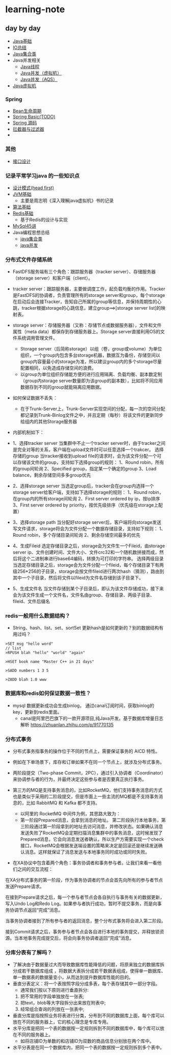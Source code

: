 # learning-note
## day by day
- [Java基础](https://github.com/rbmonster/learning-note/blob/master/src/main/java/com/learning/basic)
- [IO总结](https://github.com/rbmonster/learning-note/tree/master/src/main/java/com/learning/io/)
- [Java集合类](https://github.com/rbmonster/learning-note/blob/master/src/main/java/com/learning/basic/COLLECTION.md)
- Java并发相关
  - [Java线程](https://github.com/rbmonster/learning-note/blob/master/src/main/java/com/learning/basic/THREAD.md)
  - [Java并发（虚拟机）](https://github.com/rbmonster/learning-note/blob/master/src/main/java/com/learning/basic/CONCURRENT.md)
  - [Java并发（AQS）](https://github.com/rbmonster/learning-note/blob/master/src/main/java/com/learning/basic/CONCURRENTTOOL.md)
- [Java虚拟机](https://github.com/rbmonster/learning-note/blob/master/src/main/java/com/learning/basic/JVM.md)

### Spring
- [Bean生命周期](https://github.com/rbmonster/learning-note/blob/master/src/main/java/com/four/LIFECYCLE.md)
- [Spring Basic(TODO)](https://github.com/rbmonster/learning-note/blob/master/src/main/java/com/four)
- [Spring 源码](https://github.com/rbmonster/learning-note/blob/master/src/main/java/com/four/SOURCECODE.md)
- [拦截器与过滤器](https://github.com/rbmonster/learning-note/blob/master/src/main/java/com/four/FILTERANDINTERCEPTOR.md)
- 
### 其他
- [接口设计](https://github.com/rbmonster/learning-note/blob/master/src/main/java/com/design/apidesign)

### 记录平常学习java 的一些知识点
- [设计模式(head first)](https://github.com/rbmonster/learning-note/tree/master/src/main/java/com/learning/design)
- [JVM基础](https://github.com/rbmonster/learning-note/tree/master/src/main/java/com/learning/jvm)
  - 主要是周志明《深入理解java虚拟机》书的记录
- [算法基础](https://github.com/rbmonster/learning-note/tree/master/src/main/java/com/learning/algorithm)
- [Redis基础](https://github.com/rbmonster/learning-note/tree/master/src/main/java/com/learning/redis)
  - 基于Redis的设计与实现
- [MySql45讲](https://github.com/rbmonster/learning-note/tree/master/src/main/java/com/learning/mysql)
- Java编程思想总结
    - [java集合类](https://github.com/rbmonster/learning-note/tree/master/src/main/java/com/learning/collection)
    - [java并发](https://github.com/rbmonster/learning-note/tree/master/src/main/java/com/learning/concurrent)


### 分布式文件存储系统
- FastDFS服务端有三个角色：跟踪服务器（tracker server）、存储服务器（storage server）和客户端（client）。
- tracker server：跟踪服务器，主要做调度工作，起负载均衡的作用。Tracker是FastDFS的协调者，负责管理所有的storage server和group，每个storage在启动后会连接Tracker，告知自己所属的group等信息，并保持周期性的心跳，tracker根据storage的心跳信息，建立group==&gt;[storage server list]的映射表。
- storage server：存储服务器（又称：存储节点或数据服务器），文件和文件属性（meta data）都保存到存储服务器上。Storage server直接利用OS的文件系统调用管理文件。
  - Storage server（后简称storage）以组（卷，group或volume）为单位组织，一个group内包含多台storage机器，数据互为备份，存储空间以group内容量最小的storage为准，所以建议group内的多个storage尽量配置相同，以免造成存储空间的浪费。
  - 以group为单位组织存储能方便的进行应用隔离、负载均衡、副本数定制（group内storage server数量即为该group的副本数），比如将不同应用数据存到不同的group就能隔离应用数据。
  
- 如何保证数据不丢失：
  - 在于Trunk-Server上，Trunk-Server实现空间的分配，每一次的空间分配都记录到Trunk-Binlog文件之中，并且定期（每秒）将该文件的更新同步给组内的其他Storage服务器

- 内部机制如下：
- 1、选择tracker server
  当集群中不止一个tracker server时，由于tracker之间是完全对等的关系，客户端在upload文件时可以任意选择一个trakcer。 选择存储的group 当tracker接收到upload file的请求时，会为该文件分配一个可以存储该文件的group，支持如下选择group的规则：
  1、Round robin，所有的group间轮询
  2、Specified group，指定某一个确定的group
  3、Load balance，剩余存储空间多多group优先
- 2、选择storage server
  当选定group后，tracker会在group内选择一个storage server给客户端，支持如下选择storage的规则：
  1、Round robin，在group内的所有storage间轮询
  2、First server ordered by ip，按ip排序
  3、First server ordered by priority，按优先级排序（优先级在storage上配置）
- 3、选择storage path
  当分配好storage server后，客户端将向storage发送写文件请求，storage将会为文件分配一个数据存储目录，支持如下规则：
  1、Round robin，多个存储目录间轮询
  2、剩余存储空间最多的优先
- 4、生成Fileid
  选定存储目录之后，storage会为文件生一个Fileid，由storage server ip、文件创建时间、文件大小、文件crc32和一个随机数拼接而成，然后将这个二进制串进行base64编码，转换为可打印的字符串。 选择两级目录 当选定存储目录之后，storage会为文件分配一个fileid，每个存储目录下有两级256*256的子目录，storage会按文件fileid进行两次hash（猜测），路由到其中一个子目录，然后将文件以fileid为文件名存储到该子目录下。
- 5、生成文件名
  当文件存储到某个子目录后，即认为该文件存储成功，接下来会为该文件生成一个文件名，文件名由group、存储目录、两级子目录、fileid、文件后缀名
  





### redis一般用什么数据结构？
- String、hash、list、set、sortSet
更新hash是如何更新的？别的数据结构有用过吗？
```
>SET msg "hello word"
// list
>RPUSH blah "hello" "world" "again"

>HSET book name "Master C++ in 21 days"

>SADD numbers 1 3 5 

>ZADD blah 1.0 www

```


### 数据库和redis如何保证数据一致性？
- mysql 数据更新成功会生成binlog， 通过canal订阅时间，获取binlog的key，更新到redis里面。  
  - canal是阿里巴巴旗下的一款开源项目,纯Java开发。基于数据库增量日志解析
https://zhuanlan.zhihu.com/p/91770135


### 分布式事务
- 分布式事务指事务的操作位于不同的节点上，需要保证事务的 AICD 特性。
- 例如在下单场景下，库存和订单如果不在同一个节点上，就涉及分布式事务。
- 两阶段提交（Two-phase Commit，2PC），通过引入协调者（Coordinator）来协调参与者的行为，并最终决定这些参与者是否要真正执行事务。
- 第三方的MQ是支持事务消息的，比如RocketMQ，他们支持事务消息的方式也是类似于采用的二阶段提交，但是市面上一些主流的MQ都是不支持事务消息的，比如 RabbitMQ 和 Kafka 都不支持。
  - 以阿里的 RocketMQ 中间件为例，其思路大致为：
  - 第一阶段Prepared消息，会拿到消息的地址。 第二阶段执行本地事务，第三阶段通过第一阶段拿到的地址去访问消息，并修改状态。如果确认消息发送失败了RocketMQ会定期扫描消息集群中的事务消息，这时候发现了Prepared消息，它会向消息发送者确认，所以生产方需要实现一个check接口，RocketMQ会根据发送端设置的策略来决定是回滚还是继续发送确认消息。这样就保证了消息发送与本地事务同时成功或同时失败。
  
- 在XA协议中包含着两个角色：事务协调者和事务参与者。让我们来看一看他们之间的交互流程：

在XA分布式事务的第一阶段，作为事务协调者的节点会首先向所有的参与者节点发送Prepare请求。

在接到Prepare请求之后，每一个参与者节点会各自执行与事务有关的数据更新，写入Undo Log和Redo Log。如果参与者执行成功，暂时不提交事务，而是向事务协调节点返回“完成”消息。

当事务协调者接到了所有参与者的返回消息，整个分布式事务将会进入第二阶段。

接到Commit请求之后，事务参与者节点会各自进行本地的事务提交，并释放锁资源。当本地事务完成提交后，将会向事务协调者返回“完成”消息。

### 分库分表有了解吗？
- 了解决由于数据量过大而导致数据库性能降低的问题，将原来独立的数据库拆分成若干数据库组成 ，将数据大表拆分成若干数据表组成，使得单一数据库、单一数据表的数据量变小，从而达到提升数据库性能的目的。
- 垂直分表定义：将一个表按照字段分成多表，每个表存储其中一部分字段。
  - 通常我们按以下原则进行垂直拆分:
  1. 把不常用的字段单独放在一张表;
  1. 把text，blob等大字段拆分出来放在附表中;
  1. 经常组合查询的列放在一张表中;
- 垂直分库是指按照业务将表进行分类，分布到不同的数据库上面，每个库可以放在不同的服务器上，它的核心理念是专库专用。
- 水平分库是把同一个表的数据按一定规则拆到不同的数据库中，每个库可以放在不同的服务器上。
  - 如将店铺ID为单数的和店铺ID为双数的商品信息分别放在两个库中。
- 水平分表是在同一个数据库内，把同一个表的数据按一定规则拆到多个表中。